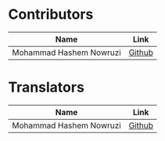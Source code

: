 # Contributors

|          Name           |                  Link                  |
|:-----------------------:|:--------------------------------------:|
| Mohammad Hashem Nowruzi | [Github](https://github.com/githashem) |

# Translators

|          Name           |                  Link                  |
|:-----------------------:|:--------------------------------------:|
| Mohammad Hashem Nowruzi | [Github](https://github.com/githashem) |
